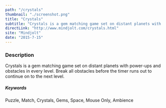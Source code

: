 ```yaml
---
path: "/crystals"
thumbnail: "./screenshot.png"
title: "Crystals"
subtitle: "Crystals is a gem matching game set on distant planets with power-ups and obstacles in every level. Break all obstacles before the timer runs out to continue on to the next level."
directLink: "http://www.mindjolt.com/crystals.html"
site: "Mindjolt"
date: "2015-7-15"
---
```


### Description

Crystals is a gem matching game set on distant planets with power-ups and obstacles in every level. Break all obstacles before the timer runs out to continue on to the next level.

##### Keywords

Puzzle, Match, Crystals, Gems, Space, Mouse Only, Ambience
